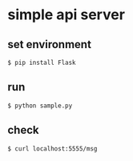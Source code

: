 # simple api server

## set environment
```
$ pip install Flask
```

## run
```
$ python sample.py
```

## check
```
$ curl localhost:5555/msg
```